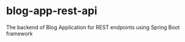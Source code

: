 # blog-app-rest-api

The backend of Blog Application for REST endpoints using Spring Boot framework
